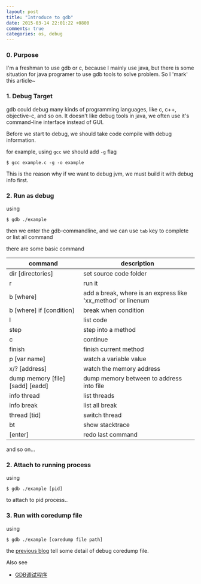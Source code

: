 ```yaml
---
layout: post
title: "Introduce to gdb"
date: 2015-03-14 22:01:22 +0800
comments: true
categories: os, debug
---
```


### 0. Purpose

I'm a freshman to use gdb or c, because I mainly use java, but there is some situation for java programer to use gdb tools to solve problem. So I 'mark' this article~


### 1. Debug Target

gdb could debug many kinds of programming languages, like c, c++, objective-c, and so on. It doesn't like debug tools in java, we often use it's command-line interface instead of GUI.

Before we start to debug, we should take code compile with debug information. 

for example, using `gcc` we should add `-g` flag

    $ gcc example.c -g -o example
    
This is the reason why if we want to debug jvm, we must build it with debug info first.


### 2. Run as debug

using
    
    $ gdb ./example
        
then we enter the gdb-commandline, and we can use `tab` key to complete or list all command

there are some basic command

| command|description
|--------|------------------
| dir [directories]| set source code folder 
| r | run it 
| b [where] | add a break, where is an express like 'xx_method' or linenum 
| b [where] if [condition] | break when condition 
| l | list code 
|step | step into a method 
|c| continue 
|finish| finish current method 
|p [var name]|watch a variable value 
|x/? [address] | watch the memory address 
|dump memory [file] [sadd] [eadd] | dump memory between to address into file 
|info thread | list threads 
|info break | list all break 
|thread [tid]| switch thread 
|bt | show stacktrace 
|[enter]| redo last command 

and so on...


### 2. Attach to running process

using 

    $ gdb ./example [pid]
    
to attach to pid process..


### 3. Run with coredump file

using 

    $ gdb ./example [coredump file path]
   
the [previous blog](http://lysu.github.io/blog/2015/03/07/Troubleshooting-tools/) tell some detail of debug coredump file.


Also see

- [GDB调试程序](http://blog.csdn.net/haoel/article/details/2879)











        
        